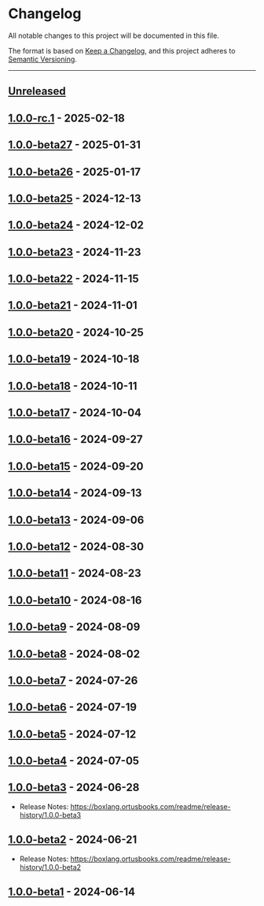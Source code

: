 # Changelog

All notable changes to this project will be documented in this file.

The format is based on [Keep a Changelog](https://keepachangelog.com/en/1.0.0/),
and this project adheres to [Semantic Versioning](https://semver.org/spec/v2.0.0.html).

* * *

## [Unreleased]

## [1.0.0-rc.1] - 2025-02-18

## [1.0.0-beta27] - 2025-01-31

## [1.0.0-beta26] - 2025-01-17

## [1.0.0-beta25] - 2024-12-13

## [1.0.0-beta24] - 2024-12-02

## [1.0.0-beta23] - 2024-11-23

## [1.0.0-beta22] - 2024-11-15

## [1.0.0-beta21] - 2024-11-01

## [1.0.0-beta20] - 2024-10-25

## [1.0.0-beta19] - 2024-10-18

## [1.0.0-beta18] - 2024-10-11

## [1.0.0-beta17] - 2024-10-04

## [1.0.0-beta16] - 2024-09-27

## [1.0.0-beta15] - 2024-09-20

## [1.0.0-beta14] - 2024-09-13

## [1.0.0-beta13] - 2024-09-06

## [1.0.0-beta12] - 2024-08-30

## [1.0.0-beta11] - 2024-08-23

## [1.0.0-beta10] - 2024-08-16

## [1.0.0-beta9] - 2024-08-09

## [1.0.0-beta8] - 2024-08-02

## [1.0.0-beta7] - 2024-07-26

## [1.0.0-beta6] - 2024-07-19

## [1.0.0-beta5] - 2024-07-12

## [1.0.0-beta4] - 2024-07-05

## [1.0.0-beta3] - 2024-06-28

- Release Notes: <https://boxlang.ortusbooks.com/readme/release-history/1.0.0-beta3>

## [1.0.0-beta2] - 2024-06-21

- Release Notes: <https://boxlang.ortusbooks.com/readme/release-history/1.0.0-beta2>

## [1.0.0-beta1] - 2024-06-14

[Unreleased]: https://github.com/ortus-boxlang/BoxLang/compare/v1.0.0-rc.1...HEAD

[1.0.0-rc.1]: https://github.com/ortus-boxlang/BoxLang/compare/v1.0.0-beta27...v1.0.0-rc.1

[1.0.0-beta27]: https://github.com/ortus-boxlang/BoxLang/compare/v1.0.0-beta26...v1.0.0-beta27

[1.0.0-beta26]: https://github.com/ortus-boxlang/BoxLang/compare/v1.0.0-beta25...v1.0.0-beta26

[1.0.0-beta25]: https://github.com/ortus-boxlang/BoxLang/compare/v1.0.0-beta24...v1.0.0-beta25

[1.0.0-beta24]: https://github.com/ortus-boxlang/BoxLang/compare/v1.0.0-beta23...v1.0.0-beta24

[1.0.0-beta23]: https://github.com/ortus-boxlang/BoxLang/compare/v1.0.0-beta22...v1.0.0-beta23

[1.0.0-beta22]: https://github.com/ortus-boxlang/BoxLang/compare/v1.0.0-beta21...v1.0.0-beta22

[1.0.0-beta21]: https://github.com/ortus-boxlang/BoxLang/compare/v1.0.0-beta20...v1.0.0-beta21

[1.0.0-beta20]: https://github.com/ortus-boxlang/BoxLang/compare/v1.0.0-beta19...v1.0.0-beta20

[1.0.0-beta19]: https://github.com/ortus-boxlang/BoxLang/compare/v1.0.0-beta18...v1.0.0-beta19

[1.0.0-beta18]: https://github.com/ortus-boxlang/BoxLang/compare/v1.0.0-beta17...v1.0.0-beta18

[1.0.0-beta17]: https://github.com/ortus-boxlang/BoxLang/compare/v1.0.0-beta16...v1.0.0-beta17

[1.0.0-beta16]: https://github.com/ortus-boxlang/BoxLang/compare/v1.0.0-beta15...v1.0.0-beta16

[1.0.0-beta15]: https://github.com/ortus-boxlang/BoxLang/compare/v1.0.0-beta14...v1.0.0-beta15

[1.0.0-beta14]: https://github.com/ortus-boxlang/BoxLang/compare/v1.0.0-beta13...v1.0.0-beta14

[1.0.0-beta13]: https://github.com/ortus-boxlang/BoxLang/compare/v1.0.0-beta12...v1.0.0-beta13

[1.0.0-beta12]: https://github.com/ortus-boxlang/BoxLang/compare/v1.0.0-beta12...v1.0.0-beta12

[1.0.0-beta11]: https://github.com/ortus-boxlang/BoxLang/compare/v1.0.0-beta10...v1.0.0-beta11

[1.0.0-beta10]: https://github.com/ortus-boxlang/BoxLang/compare/v1.0.0-beta9...v1.0.0-beta10

[1.0.0-beta9]: https://github.com/ortus-boxlang/BoxLang/compare/v1.0.0-beta8...v1.0.0-beta9

[1.0.0-beta8]: https://github.com/ortus-boxlang/BoxLang/compare/v1.0.0-beta7...v1.0.0-beta8

[1.0.0-beta7]: https://github.com/ortus-boxlang/BoxLang/compare/v1.0.0-beta6...v1.0.0-beta7

[1.0.0-beta6]: https://github.com/ortus-boxlang/BoxLang/compare/v1.0.0-beta5...v1.0.0-beta6

[1.0.0-beta5]: https://github.com/ortus-boxlang/BoxLang/compare/v1.0.0-beta4...v1.0.0-beta5

[1.0.0-beta4]: https://github.com/ortus-boxlang/BoxLang/compare/v1.0.0-beta3...v1.0.0-beta4

[1.0.0-beta3]: https://github.com/ortus-boxlang/BoxLang/compare/v1.0.0-beta2...v1.0.0-beta3

[1.0.0-beta2]: https://github.com/ortus-boxlang/BoxLang/compare/v1.0.0-beta2...v1.0.0-beta2

[1.0.0-beta1]: https://github.com/ortus-boxlang/BoxLang/compare/1430a77c4b547391692b935e5fe30a35e19b5ef4...v1.0.0-beta1
